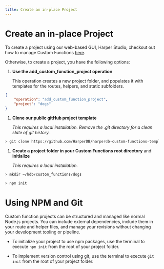 ```yaml
---
title: Create an in-place Project
---
```


# Create an in-place Project

To create a project using our web-based GUI, Harper Studio, checkout out how to manage Custom Functions [here](../harper-studio/manage-functions).

Otherwise, to create a project, you have the following options:

1. **Use the add_custom_function_project operation**

   This operation creates a new project folder, and populates it with templates for the routes, helpers, and static subfolders.

```json
{
	"operation": "add_custom_function_project",
	"project": "dogs"
}
```

1. **Clone our public gitHub project template**

   _This requires a local installation. Remove the .git directory for a clean slate of git history._

```bash
> git clone https://github.com/HarperDB/harperdb-custom-functions-template.git ~/hdb/custom_functions/dogs
```

1. **Create a project folder in your Custom Functions root directory** and **initialize**

   _This requires a local installation._

```bash
> mkdir ~/hdb/custom_functions/dogs
```

```bash
> npm init
```

# Using NPM and Git

Custom function projects can be structured and managed like normal Node.js projects. You can include external dependencies, include them in your route and helper files, and manage your revisions without changing your development tooling or pipeline.

- To initialize your project to use npm packages, use the terminal to execute `npm init` from the root of your project folder.

- To implement version control using git, use the terminal to execute `git init` from the root of your project folder.
